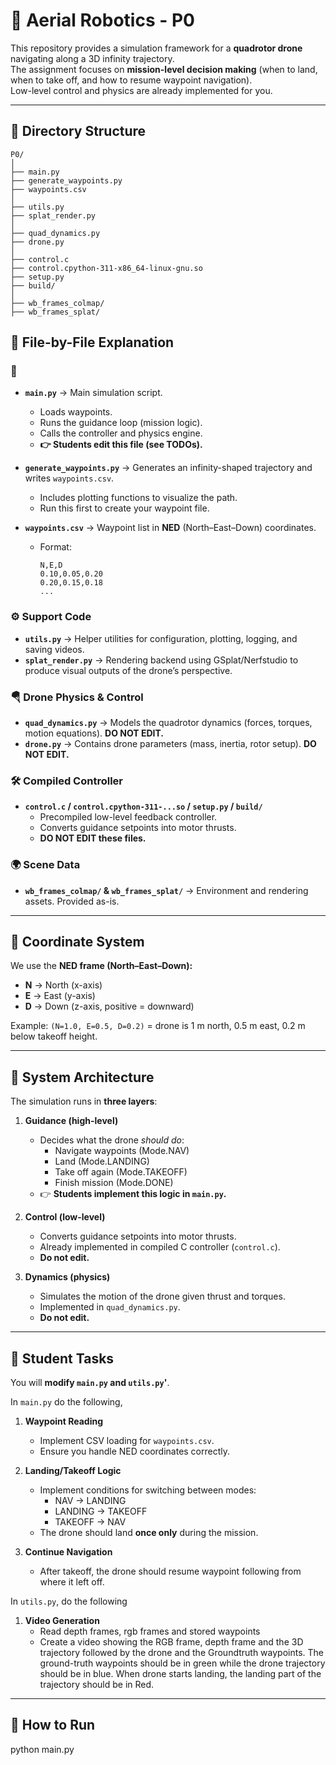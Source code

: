 # 🚁 Aerial Robotics - P0

This repository provides a simulation framework for a **quadrotor drone** navigating along a 3D infinity trajectory.  
The assignment focuses on **mission-level decision making** (when to land, when to take off, and how to resume waypoint navigation).  
Low-level control and physics are already implemented for you.

---

## 📂 Directory Structure

```text
P0/
│
├── main.py
├── generate_waypoints.py
├── waypoints.csv
│
├── utils.py
├── splat_render.py
│
├── quad_dynamics.py
├── drone.py
│
├── control.c
├── control.cpython-311-x86_64-linux-gnu.so
├── setup.py
├── build/
│
├── wb_frames_colmap/
├── wb_frames_splat/
```

## 📝 File-by-File Explanation

### 🔧 
- **`main.py`** → Main simulation script.  
  - Loads waypoints.  
  - Runs the guidance loop (mission logic).  
  - Calls the controller and physics engine.  
  - **👉 Students edit this file (see TODOs).**

- **`generate_waypoints.py`** → Generates an infinity-shaped trajectory and writes `waypoints.csv`.  
  - Includes plotting functions to visualize the path.  
  - Run this first to create your waypoint file.

- **`waypoints.csv`** → Waypoint list in **NED** (North–East–Down) coordinates.  
  - Format:
    ```csv
    N,E,D
    0.10,0.05,0.20
    0.20,0.15,0.18
    ...
    ```

### ⚙️ Support Code
- **`utils.py`** → Helper utilities for configuration, plotting, logging, and saving videos.  
- **`splat_render.py`** → Rendering backend using GSplat/Nerfstudio to produce visual outputs of the drone’s perspective.  

### 🪂 Drone Physics & Control
- **`quad_dynamics.py`** → Models the quadrotor dynamics (forces, torques, motion equations). **DO NOT EDIT.**  
- **`drone.py`** → Contains drone parameters (mass, inertia, rotor setup). **DO NOT EDIT.**

### 🛠️ Compiled Controller
- **`control.c` / `control.cpython-311-...so` / `setup.py` / `build/`**  
  - Precompiled low-level feedback controller.  
  - Converts guidance setpoints into motor thrusts.  
  - **DO NOT EDIT these files.**

### 🌍 Scene Data
- **`wb_frames_colmap/` & `wb_frames_splat/`** → Environment and rendering assets. Provided as-is.

---

## 🧭 Coordinate System

We use the **NED frame (North–East–Down):**

- **N** → North (x-axis)  
- **E** → East (y-axis)  
- **D** → Down (z-axis, positive = downward)  

Example: `(N=1.0, E=0.5, D=0.2)` = drone is 1 m north, 0.5 m east, 0.2 m below takeoff height.

---

## 🔄 System Architecture

The simulation runs in **three layers**:

1. **Guidance (high-level)**  
   - Decides what the drone *should do*:  
     - Navigate waypoints (Mode.NAV)  
     - Land (Mode.LANDING)  
     - Take off again (Mode.TAKEOFF)  
     - Finish mission (Mode.DONE)  
   - 👉 **Students implement this logic in `main.py`.**

2. **Control (low-level)**  
   - Converts guidance setpoints into motor thrusts.  
   - Already implemented in compiled C controller (`control.c`).  
   - **Do not edit.**

3. **Dynamics (physics)**  
   - Simulates the motion of the drone given thrust and torques.  
   - Implemented in `quad_dynamics.py`.  
   - **Do not edit.**

---

## 🎯 Student Tasks

You will **modify `main.py` and `utils.py`'**.

In `main.py` do the following,

1. **Waypoint Reading**
   - Implement CSV loading for `waypoints.csv`.  
   - Ensure you handle NED coordinates correctly.  

2. **Landing/Takeoff Logic**
   - Implement conditions for switching between modes:  
     - NAV → LANDING  
     - LANDING → TAKEOFF  
     - TAKEOFF → NAV  
   - The drone should land **once only** during the mission.  

3. **Continue Navigation**
   - After takeoff, the drone should resume waypoint following from where it left off.  

In `utils.py`, do the following

1. **Video Generation**
    - Read depth frames, rgb frames and stored waypoints
    - Create a video showing the RGB frame, depth frame and the 3D trajectory followed by the drone and the Groundtruth waypoints. The ground-truth waypoints should be in green while the drone trajectory should be in blue. When drone starts landing, the landing part of the trajectory should be in Red.

---

## 🚀 How to Run

python main.py
